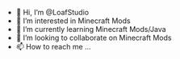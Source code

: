 - 👋 Hi, I’m @LoafStudio
- 👀 I’m interested in Minecraft Mods
- 🌱 I’m currently learning Minecraft Mods/Java
- 💞️ I’m looking to collaborate on Minecraft Mods
- 📫 How to reach me ...

<!---
LoafStudio/LoafStudio is a ✨ special ✨ repository because its `README.md` (this file) appears on your GitHub profile.
You can click the Preview link to take a look at your changes.
--->
